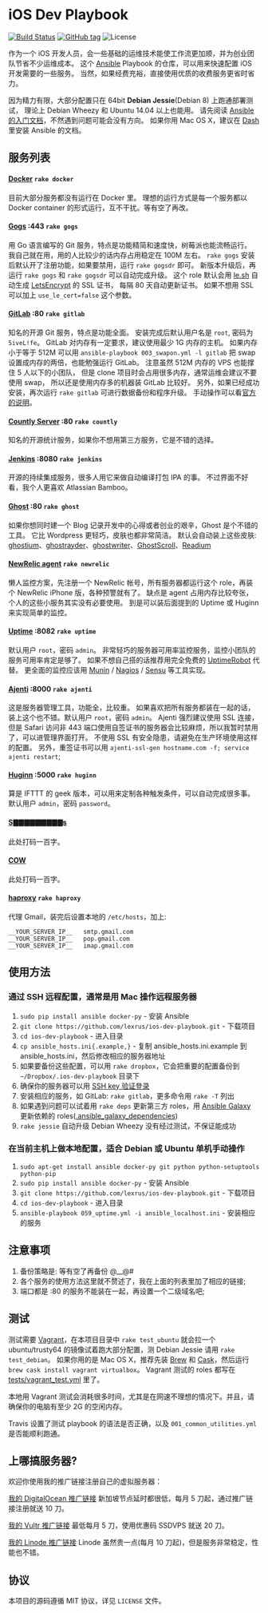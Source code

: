# iOS Dev Playbook

[![Build Status](https://img.shields.io/travis/lexrus/ios-dev-playbook/master.svg?style=flat)](https://travis-ci.org/lexrus/ios-dev-playbook)
[![GitHub tag](https://img.shields.io/github/tag/lexrus/ios-dev-playbook.svg?style=flat)](https://github.com/lexrus/ios-dev-playbook)
![License](https://img.shields.io/github/license/lexrus/ios-dev-playbook.svg?style=flat)

作为一个 iOS 开发人员，会一些基础的运维技术能使工作流更加顺，并为创业团队节省不少运维成本。
这个 [Ansible](http://www.ansible.com) Playbook 的仓库，可以用来快速配置 iOS 开发需要的一些服务。
当然，如果经费充裕，直接使用优质的收费服务更省时省力。

因为精力有限，大部分配置只在 64bit __Debian Jessie__(Debian 8) 上跑通部署测试，
理论上 Debian Wheezy 和 Ubuntu 14.04 以上也能用。
请先阅读 [Ansible 的入门文档](http://docs.ansible.com)，不然遇到问题可能会没有方向。
如果你用 Mac OS X，建议在 [Dash](http://kapeli.com/dash) 里安装 Ansible 的文档。

## 服务列表

#### [Docker](https://docker.com) `rake docker`
目前大部分服务都没有运行在 Docker 里。
理想的运行方式是每一个服务都以 Docker container 的形式运行，互不干扰。等有空了再改。

#### [Gogs](http://gogs.io) :443 `rake gogs`
用 Go 语言编写的 Git 服务，特点是功能精简和速度快，树莓派也能流畅运行。
我自己就在用，用的人比较少的话内存占用稳定在 100M 左右。
`rake gogs` 安装后默认开了注册功能，如果要禁用，运行 `rake gogsdr` 即可。
新版本升级后，再运行 `rake gogs` 和 `rake gogsdr` 可以自动完成升级。
这个 role 默认会用 [le.sh](https://github.com/Neilpang/le) 自动生成 [LetsEncrypt](https://letsencrypt.org) 的 SSL 证书，
每隔 80 天自动更新证书。
如果不想用 SSL 可以加上 `use_le_cert=false` 这个参数。

#### [GitLab](https://github.com/gitlabhq/gitlabhq) :80 `rake gitlab`
知名的开源 Git 服务，特点是功能全面。
安装完成后默认用户名是 `root`, 密码为 `5iveL!fe`。
GitLab 对内存有一定要求，建议使用最少 1G 内存的主机。
如果内存小于等于 512M 可以用 `ansible-playbook 003_swapon.yml -l gitlab` 把 swap 设置成内存的两倍，也能勉强运行 GitLab。
注意虽然 512M 内存的 VPS 也能撑住 5 人以下的小团队，
但是 clone 项目时会占用很多内存，通常运维会建议不要使用 swap，
所以还是使用内存多的机器装 GitLab 比较好。
另外，如果已经成功安装，再次运行 `rake gitlab` 可进行数据备份和程序升级。
手动操作可以看[官方的说明](https://gitlab.com/gitlab-org/omnibus-gitlab/blob/master/doc/update.md)。

#### [Countly Server](https://github.com/Countly/countly-server) :80 `rake countly`
知名的开源统计服务，如果你不想用第三方服务，它是不错的选择。

#### [Jenkins](http://jenkins-ci.org) :8080 `rake jenkins`
开源的持续集成服务，很多人用它来做自动编译打包 IPA 的事。
不过界面不好看，我个人更喜欢 Atlassian Bamboo。

#### [Ghost](https://ghost.org/) :80 `rake ghost`
如果你想同时建一个 Blog 记录开发中的心得或者创业的艰辛，Ghost 是个不错的工具。
它比 Wordpress 更轻巧，皮肤也都非常简洁。
默认会自动装上这些皮肤: [ghostium](https://github.com/oswaldoacauan/ghostium)、[ghostrayder](https://github.com/k9ordon/ghostrayder)、[ghostwriter](https://github.com/roryg/ghostwriter)、[GhostScroll](https://github.com/grmmph/GhostScroll)、[Readium](https://github.com/starburst1977/Readium)

#### [NewRelic agent](https://newrelic.com) `rake newrelic`
懒人监控方案，先注册一个 NewRelic 帐号，所有服务器都运行这个 role，再装个 NewRelic iPhone 版，各种预警就有了。
缺点是 agent 占用内存比较夸张，个人的这些小服务其实没有必要使用。
到是可以装后面提到的 Uptime 或 Huginn 来实现简单的监控。

#### [Uptime](http://www.redotheweb.com/uptime/) :8082 `rake uptime`
默认用户 `root`，密码 `admin`。
非常轻巧的服务器可用率监控服务，监控小团队的服务可用率肯定是够了。
如果不想自己搭的话推荐用完全免费的 [UptimeRobot](https://uptimerobot.com) 代替。
更全面的监控应该用
[Munin](http://munin-monitoring.org) /
[Nagios](http://www.nagios.org) /
[Sensu](http://sensuapp.org) 等工具实现。

#### [Ajenti](http://ajenti.org) :8000 `rake ajenti`
这是服务器管理工具，功能全，比较重。
如果喜欢把所有服务都装在一起的话，装上这个也不错。默认用户 `root`，密码 `admin`。
Ajenti 强烈建议使用 SSL 连接，但是 Safari 访问非 443 端口使用自签证书的服务器会比较麻烦，所以我暂时禁用了，可以进管理界面打开。
不使用 SSL 有安全隐患，请避免在生产环境使用这样的配置。
另外，重签证书可以用 `ajenti-ssl-gen hostname.com -f; service ajenti restart`;

#### [Huginn](https://github.com/cantino/huginn) :5000 `rake huginn`
算是 IFTTT 的 geek 版本，可以用来定制各种触发条件，可以自动完成很多事。
默认用户 `admin`，密码 `password`。

#### [S🀫🀫🀫🀫🀫🀫🀫🀫🀫s](https://github.com/clowwindy/shadowsocks)
此处打码一百字。

#### [COW](https://github.com/cyfdecyf/cow)
此处打码一百字。

#### [haproxy](http://www.haproxy.org) `rake haproxy`
代理 Gmail，装完后设置本地的 `/etc/hosts`，加上:
```
__YOUR_SERVER_IP__   smtp.gmail.com
__YOUR_SERVER_IP__   pop.gmail.com
__YOUR_SERVER_IP__   imap.gmail.com
```


## 使用方法

### 通过 SSH 远程配置，通常是用 Mac 操作远程服务器

1. `sudo pip install ansible docker-py` - 安装 Ansible
1. `git clone https://github.com/lexrus/ios-dev-playbook.git` - 下载项目
1. `cd ios-dev-playbook` - 进入目录
1. `cp ansible_hosts.ini{.example,}` - 复制 ansible_hosts.ini.example 到 ansible_hosts.ini，然后修改相应的服务器地址
1. 如果要备份这些配置，可以用 `rake dropbox`，它会把重要的配置备份到 `~/Dropbox/.ios-dev-playbook` 目录下
1. 确保你的服务器可以用 [SSH key 验证登录](http://www.debian-administration.org/article/530/SSH_with_authentication_key_instead_of_password)
1. 安装相应的服务，如 GitLab: `rake gitlab`，更多命令用 `rake -T` 列出
1. 如果遇到问题可以试着用 `rake deps` 更新第三方 roles，用 [Ansible Galaxy](https://galaxy.ansible.com) 更新依赖的 roles([.ansible_galaxy_dependencies](https://github.com/lexrus/ios-dev-playbook/blob/master/.ansible_galaxy_dependencies))
1. `rake jessie` 自动升级 Debian Wheezy 没有经过测试，不保证能成功

### 在当前主机上做本地配置，适合 Debian 或 Ubuntu 单机手动操作

1. `sudo apt-get install ansible docker-py git python python-setuptools python-pip`
1. `sudo pip install ansible docker-py` - 安装 Ansible
1. `git clone https://github.com/lexrus/ios-dev-playbook.git` - 下载项目
1. `cd ios-dev-playbook` - 进入目录
1. `ansible-playbook 059_uptime.yml -i ansible_localhost.ini` - 安装相应的服务

## 注意事项

1. 备份策略是: 等有空了再备份 @__@#
2. 各个服务的使用方法这里就不赘述了，我在上面的列表里加了相应的链接;
5. 端口都是 :80 的服务不能装在一起，再设置一个二级域名吧;

## 测试

测试需要 [Vagrant](https://www.vagrantup.com/)，在本项目目录中 `rake test_ubuntu` 就会拉一个 ubuntu/trusty64 的镜像试着跑大部分配置，测 Debian Jessie 请用 `rake test_debian`。
如果你用的是 Mac OS X，推荐先装 [Brew](http://brew.sh) 和 [Cask](http://caskroom.io)，然后运行 `brew cask install vagrant virtualbox`。
Vagrant 测试的 roles 都写在 [tests/vagrant_test.yml](https://github.com/lexrus/ios-dev-playbook/blob/master/tests/vagrant_test.yml) 里了。

本地用 Vagrant 测试会消耗很多时间，尤其是在网速不理想的情况下。并且，请确保你的电脑有至少 2G 的空闲内存。

Travis 设置了测试 playbook 的语法是否正确，以及 `001_common_utilities.yml` 是否能顺利跑通。

## 上哪搞服务器?

欢迎你使用我的推广链接注册自己的虚拟服务器：

[我的 DigitalOcean 推广链接](https://www.digitalocean.com/?refcode=3eb5cf371fc9) 新加坡节点延时都很低，每月 5 刀起，通过推广链接注册就送 10 刀。

[我的 Vultr 推广链接](http://www.vultr.com/?ref=6822054) 最低每月 5 刀，使用优惠码 SSDVPS 就送 20 刀。

[我的 Linode 推广链接](http://www.linode.com/?r=9f144941e797d495a10c2841c3137ce1acde5f15) Linode 虽然贵一点(每月 10 刀起)，但是服务非常稳定，性能也不错。


## 协议

本项目的源码遵循 MIT 协议，详见 `LICENSE` 文件。
